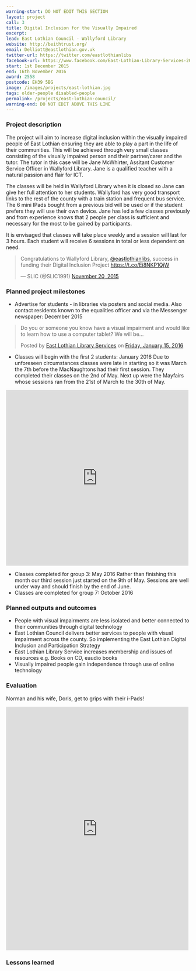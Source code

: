 ```yaml
---
warning-start: DO NOT EDIT THIS SECTION
layout: project
call: 3
title: Digital Inclusion for the Visually Impaired
excerpt: 
lead: East Lothian Council - Wallyford Library
website: http://beithtrust.org/
email: Delliott@eastlothian.gov.uk
twitter-url: https://twitter.com/eastlothianlibs
facebook-url: https://www.facebook.com/East-Lothian-Library-Services-203903979634504/
start: 1st December 2015
end: 16th November 2016
award: 2558
postcode: EH39 5BG		
image: /images/projects/east-lothian.jpg
tags: older-people disabled-people
permalink: /projects/east-lothian-council/
warning-end: DO NOT EDIT ABOVE THIS LINE
---
```


### Project description

The project will aim to increase digital inclusion within the visually impaired people of East Lothian ensuring they are able to play a part in the life of their communities. This will be achieved through very small classes consisting of the visually impaired person and their partner/carer and the tutor. The tutor in this case will be Jane McWhirter, Assitant Customer Service Officer in Wallyford Library. Jane is a qualified teacher with a natural passion and flair for ICT. 

The classes will be held in Wallyford Library when it is closed so Jane can give her full attention to her students. Wallyford has very good transport links to the rest of the county with a train station and frequent bus service. The 6 mini IPads bought from a previous bid will be used or if the student prefers they will use their own device. Jane has led a few classes previously and from experience knows that 2 people per class is sufficient and necessary for the most to be gained by participants. 

It is envisaged that classes will take place weekly and a session will last for 3 hours. Each student will receive 6 sessions in total or less dependent on need.

<blockquote class="twitter-tweet" data-lang="en"><p lang="en" dir="ltr">Congratulations to Wallyford Library, <a href="https://twitter.com/eastlothianlibs">@eastlothianlibs</a>, success in funding their Digital Inclusion Project <a href="https://t.co/Ei8NKP1QjW">https://t.co/Ei8NKP1QjW</a></p>&mdash; SLIC (@SLIC1991) <a href="https://twitter.com/SLIC1991/status/667634682759106560">November 20, 2015</a></blockquote>
<script async src="//platform.twitter.com/widgets.js" charset="utf-8"></script>

### Planned project milestones

* Advertise for students - in libraries via posters and social media. Also contact residents known to the equalities officer and via the Messenger newspaper: December 2015
<div id="fb-root"></div><script>(function(d, s, id) {  var js, fjs = d.getElementsByTagName(s)[0];  if (d.getElementById(id)) return;  js = d.createElement(s); js.id = id;  js.src = "//connect.facebook.net/en_US/sdk.js#xfbml=1&version=v2.3";  fjs.parentNode.insertBefore(js, fjs);}(document, 'script', 'facebook-jssdk'));</script><div class="fb-post" data-href="https://www.facebook.com/permalink.php?story_fbid=1103273373030889&amp;id=203903979634504" data-width="500"><div class="fb-xfbml-parse-ignore"><blockquote cite="https://www.facebook.com/permalink.php?story_fbid=1103273373030889&amp;id=203903979634504"><p>Do you or someone you know have a visual impairment and would like to learn how to use a computer tablet? We will be...</p>Posted by <a href="https://www.facebook.com/East-Lothian-Library-Services-203903979634504/">East Lothian Library Services</a> on&nbsp;<a href="https://www.facebook.com/permalink.php?story_fbid=1103273373030889&amp;id=203903979634504">Friday, January 15, 2016</a></blockquote></div></div>

* Classes will begin with the first 2 students: January 2016
Due to unforeseen circumstances classes were late in starting so it was March the 7th before the MacNaughtons had their first session. They completed their classes on the 2nd of May. Next up were the Mayfairs whose sessions ran from the 21st of March to the 30th of May.
<iframe src="https://www.facebook.com/plugins/post.php?href=https%3A%2F%2Fwww.facebook.com%2Fpermalink.php%3Fstory_fbid%3D1157857297572496%26id%3D203903979634504%26substory_index%3D0&width=500" width="500" height="480" style="border:none;overflow:hidden" scrolling="no" frameborder="0" allowTransparency="true"></iframe>

* Classes completed for group 3: May 2016
Rather than finishing this month our third session just started on the 9th of May. Sessions are well under way and should finish by the end of June.
* Classes are completed for group 7: October 2016

### Planned outputs and outcomes

* People with visual impairments are less isolated and better connected to their communities through digital technology
* East Lothian Council delivers better services to people with visual impairment across the county. So implementing the East Lothian Digital Inclusion and Participation Strategy
* East Lothian Library Service increases membership and issues of resources e.g. Books on CD, eaudio books
* Visually impaired people gain independence through use of online technology

### Evaluation
Norman and his wife, Doris, get to grips with their i-Pads!
<iframe src="https://www.facebook.com/plugins/post.php?href=https%3A%2F%2Fwww.facebook.com%2Fpermalink.php%3Fstory_fbid%3D1202496466441912%26id%3D203903979634504&width=500" width="500" height="665" style="border:none;overflow:hidden" scrolling="no" frameborder="0" allowTransparency="true"></iframe>

### Lessons learned



